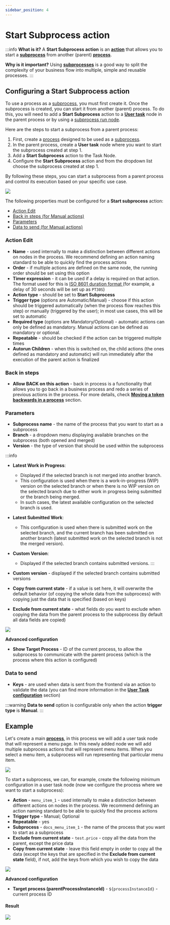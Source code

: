 ```yaml
---
sidebar_position: 4
---
```


# Start Subprocess action

:::info
**What is it?** A **Start Subprocess action** is an [**action**](../../terms/flowx-actions) that allows you to start a [**subprocess**](../../terms/flowx-subprocess) from another (parent) [**process**](../../terms/flowx-process).

**Why is it important?**  Using [**subprocesses**](../process/subprocess.md) is a good way to split the complexity of your business flow into multiple, simple and reusable processes.
:::

## Configuring a Start Subprocess action

To use a process as a [subprocess](../process/subprocess.md), you must first create it. Once the subprocess is created, you can start it from another (parent) process. To do this, you will need to add a **Start Subprocess** action to a [**User task**](../node/task-node.md) node in the parent process or by using a [subprocess run node](../node/subprocess-run-node.md).

Here are the steps to start a subprocess from a parent process:

1. First, create a [process](../process/process.md) designed to be used as a [subprocess](../process/subprocess.md).
2. In the parent process, create a **User task** node where you want to start the subprocess created at step 1.
3. Add a **Start Subprocess** action to the Task Node.
4. Configure the **Start Subprocess** action and from the dropdown list choose the subprocess created at step 1.

By following these steps, you can start a subprocess from a parent process and control its execution based on your specific use case.

![](https://s3.eu-west-1.amazonaws.com/docx.flowx.ai/release34/process_subprocess1.png)

The following properties must be configured for a **Start subprocess** action:

* [Action Edit](#action-edit)
* [Back in steps (for Manual actions)](#back-in-steps)
* [Parameters](#parameters)
* [Data to send (for Manual actions)](#data-to-send)

### Action Edit

* **Name** - used internally to make a distinction between different actions on nodes in the process. We recommend defining an action naming standard to be able to quickly find the process actions
* **Order** - if multiple actions are defined on the same node, the running order should be set using this option
* **Timer expression** - it can be used if a delay is required on that action. The format used for this is [ISO 8601 duration format ](https://www.w3.org/TR/NOTE-datetime)(for example, a delay of 30 seconds will be set up as `PT30S`)
* **Action type** - should be set to **Start Subprocess**
* **Trigger type** (options are Automatic/Manual) - choose if this action should be triggered automatically (when the process flow reaches this step) or manually (triggered by the user); in most use cases, this will be set to automatic
* **Required type** (options are Mandatory/Optional) - automatic actions can only be defined as mandatory. Manual actions can be defined as mandatory or optional.
* **Repeatable** - should be checked if the action can be triggered multiple times
* **Autorun Children** - when this is switched on, the child actions (the ones defined as mandatory and automatic) will run immediately after the execution of the parent action is finalized

### Back in steps

* **Allow BACK on this action** - back in process is a functionality that allows you to go back in a business process and redo a series of previous actions in the process. For more details, check [**Moving a token backwards in a process**](../../flowx-designer/managing-a-process-flow/moving-a-token-backwards-in-a-process.md) section.

### Parameters

* **Subprocess name** - the name of the process that you want to start as a subprocess
* **Branch** - a dropdown menu displaying available branches on the subprocess (both opened and merged)
* **Version** - the type of version that should be used within the subprocess

:::info
* **Latest Work in Progress**:
    * Displayed if the selected branch is not merged into another branch.
    * This configuration is used when there is a work-in-progress (WIP) version on the selected branch or when there is no WIP version on the selected branch due to either work in progress being submitted or the branch being merged.
    * In such cases, the latest available configuration on the selected branch is used.
* **Latest Submitted Work**:
    * This configuration is used when there is submitted work on the selected branch, and the current branch has been submitted on another branch (latest submitted work on the selected branch is not the merged version).
* **Custom Version**:
    * Displayed if the selected branch contains submitted versions.
:::

* **Custom version** - displayed if the selected branch contains submitted versions
* **Copy from current state** - if a value is set here, it will overwrite the default behavior (of copying the whole data from the subprocess) with copying just the data that is specified (based on keys)
* **Exclude from current state** - what fields do you want to exclude when copying the data from the parent process to the subprocess (by default all data fields are copied)

![](https://s3.eu-west-1.amazonaws.com/docx.flowx.ai/release34/subprocess_version.png)

**Advanced configuration**

* **Show Target Process** - ID of the current process, to allow the subprocess to communicate with the parent process (which is the process where this action is configured)

### Data to send

* **Keys** - are used when data is sent from the frontend via an action to validate the data (you can find more information in the [**User Task configuration**](../node/user-task-node.md) section)

:::warning
**Data to send** option is configurable only when the action **trigger type** is **Manual**.
:::



## Example

Let's create a main [**process**](../../terms/flowx-process), in this process we will add a user task node that will represent a menu page. In this newly added node we will add multiple subprocess actions that will represent menu items. When you select a menu item, a subprocess will run representing that particular menu item.


![](https://s3.eu-west-1.amazonaws.com/docx.flowx.ai/release34/subprocess_menu1.png)

To start a subprocess, we can, for example, create the following minimum configuration in a user task node (now we configure the process where we want to start a subprocess):

* **Action** - `menu_item_1` - used internally to make a distinction between different actions on nodes in the process. We recommend defining an action naming standard to be able to quickly find the process actions
* **Trigger type** - Manual; Optional
* **Repeatable** - yes
* **Subprocess** - `docs_menu_item_1` - the name of the process that you want to start as a subprocess
* **Exclude from current state** - `test.price` - copy all the data from the parent, except the price data
* **Copy from current state** - leave this field empty in order to copy all the data (except the keys that are specified in the **Exclude from current state** field), if not, add the keys from which you wish to copy the data

![](https://s3.eu-west-1.amazonaws.com/docx.flowx.ai/release34/subprocess_example2.png)


**Advanced configuration**

* **Target process (parentProcessInstanceId)** - `${processInstanceId}` - current process ID

#### Result

![](https://s3.eu-west-1.amazonaws.com/docx.flowx.ai/building-blocks/subprocess_example.gif)

